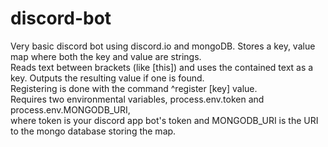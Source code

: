 # discord-bot
Very basic discord bot using discord.io and mongoDB. Stores a key, value map where both the key and value are strings.  
Reads text between brackets (like [this]) and uses the contained text as a key. Outputs the resulting value if one is found.   
Registering is done with the command ^register [key] value.  
Requires two environmental variables, process.env.token and process.env.MONGODB_URI,   
where token is your discord app bot's token and MONGODB_URI is the URI to the mongo database storing the map.  

